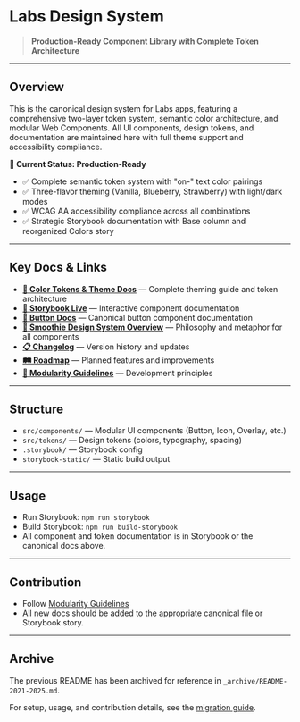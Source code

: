 
# Labs Design System

> **Production-Ready Component Library with Complete Token Architecture**

---

## Overview

This is the canonical design system for Labs apps, featuring a comprehensive two-layer token system, semantic color architecture, and modular Web Components. All UI components, design tokens, and documentation are maintained here with full theme support and accessibility compliance.

**🎯 Current Status: Production-Ready**
- ✅ Complete semantic token system with "on-" text color pairings
- ✅ Three-flavor theming (Vanilla, Blueberry, Strawberry) with light/dark modes
- ✅ WCAG AA accessibility compliance across all combinations
- ✅ Strategic Storybook documentation with Base column and reorganized Colors story

---



## Key Docs & Links

- **[🎨 Color Tokens & Theme Docs](src/styles/COLORS-DOCS.md)** — Complete theming guide and token architecture
- **[🎨 Storybook Live](https://dreisdesign.github.io/labs/design-system/)** — Interactive component documentation
- **[🔘 Button Docs](src/components/labs-button/BUTTON-DOCS.md)** — Canonical button component documentation
- **[🍹 Smoothie Design System Overview](smoothie.md)** — Philosophy and metaphor for all components
- **[📋 Changelog](CHANGELOG.md)** — Version history and updates
- **[🛤️ Roadmap](ROADMAP.md)** — Planned features and improvements
- **[📐 Modularity Guidelines](../.github/instructions/Modularity.instructions.md)** — Development principles

---

## Structure

- `src/components/` — Modular UI components (Button, Icon, Overlay, etc.)
- `src/tokens/` — Design tokens (colors, typography, spacing)
- `.storybook/` — Storybook config
- `storybook-static/` — Static build output

---

## Usage

- Run Storybook: `npm run storybook`
- Build Storybook: `npm run build-storybook`
- All component and token documentation is in Storybook or the canonical docs above.

---

## Contribution

- Follow [Modularity Guidelines](../.github/instructions/Modularity.instructions.md)
- All new docs should be added to the appropriate canonical file or Storybook story.

---

## Archive

The previous README has been archived for reference in `_archive/README-2021-2025.md`.

For setup, usage, and contribution details, see the [migration guide](../_dev/_documents/DESIGN-SYSTEM-MIGRATION-GUIDE.md).
